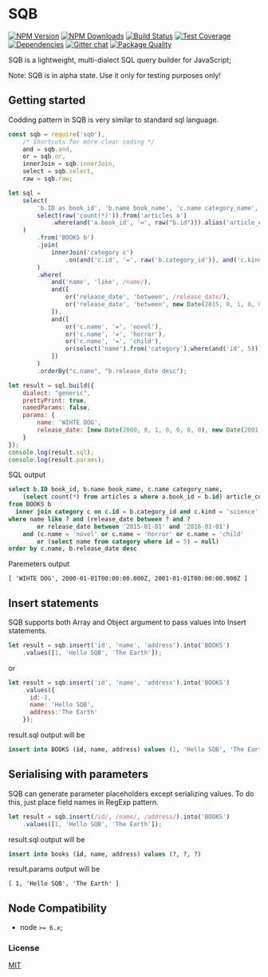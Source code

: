 # SQB

[![NPM Version][npm-image]][npm-url]
[![NPM Downloads][downloads-image]][downloads-url]
[![Build Status][travis-image]][travis-url]
[![Test Coverage][coveralls-image]][coveralls-url]
[![Dependencies][dependencies-image]][dependencies-url]
[![Gitter chat][gitter-image]][gitter-url]
[![Package Quality][quality-image]][quality-url]

SQB is a lightweight, multi-dialect SQL query builder for JavaScript;

Note: SQB is in alpha state. Use it only for testing purposes only! 

## Getting started

Codding pattern in SQB is very similar to standard sql language.

```js
const sqb = require('sqb'),
    /* Shortcuts for more clear coding */
    and = sqb.and,
    or = sqb.or,
    innerJoin = sqb.innerJoin,
    select = sqb.select,
    raw = sqb.raw;

let sql =
    select(
        'b.ID as book_id', 'b.name book_name', 'c.name category_name',
        select(raw('count(*)')).from('articles a')
            .where(and('a.book_id', '=', raw("b.id"))).alias('article_count')
    )
        .from('BOOKS b')
        .join(
            innerJoin('category c')
                .on(and('c.id', '=', raw('b.category_id')), and('c.kind', 'science'))
        )
        .where(
            and('name', 'like', /name/),
            and([
                or('release_date', 'between', /release_date/),
                or('release_date', 'between', new Date(2015, 0, 1, 0, 0, 0, 0), new Date(2016, 0, 1, 0, 0, 0, 0)),
            ]),
            and([
                or('c.name', '=', 'novel'),
                or('c.name', '=', 'horror'),
                or('c.name', '=', 'child'),
                or(select('name').from('category').where(and('id', 5)))
            ])
        )
        .orderBy("c.name", "b.release_date desc");

let result = sql.build({
    dialect: "generic",
    prettyPrint: true,
    namedParams: false,
    params: {
        name: 'WIHTE DOG',
        release_date: [new Date(2000, 0, 1, 0, 0, 0, 0), new Date(2001, 0, 1, 0, 0, 0, 0)]
    }
});
console.log(result.sql);
console.log(result.params);

```

SQL output

```sql
select b.ID book_id, b.name book_name, c.name category_name, 
    (select count(*) from articles a where a.book_id = b.id) article_count
from BOOKS b
  inner join category c on c.id = b.category_id and c.kind = 'science'
where name like ? and (release_date between ? and ?
        or release_date between '2015-01-01' and '2016-01-01')
    and (c.name = 'novel' or c.name = 'horror' or c.name = 'child'
        or (select name from category where id = 5) = null)
order by c.name, b.release_date desc
```

Paremeters output

```
[ 'WIHTE DOG', 2000-01-01T00:00:00.000Z, 2001-01-01T00:00:00.000Z ]
```

## Insert statements

SQB supports both Array and Object argument to pass values into Insert statements.

```js
let result = sqb.insert('id', 'name', 'address').into('BOOKS')
    .values([1, 'Hello SQB', 'The Earth']);
```
or
```js
let result = sqb.insert('id', 'name', 'address').into('BOOKS')
    .values({
      id:-1, 
      name: 'Hello SQB', 
      address:'The Earth'
    });
```
result.sql output will be 
```sql
insert into BOOKS (id, name, address) values (1, 'Hello SQB', 'The Earth')
```

## Serialising with parameters

SQB can generate parameter placeholders except serializing values. To do this, just place field names in RegExp pattern.

```js
let result = sqb.insert(/id/, /name/, /address/).into('BOOKS')
    .values([1, 'Hello SQB', 'The Earth']);
```
result.sql output will be
```sql
insert into books (id, name, address) values (?, ?, ?)
```
result.params output will be
```
[ 1, 'Hello SQB', 'The Earth' ]
```

## Node Compatibility

  - node `>= 6.x`;
  
### License
[MIT](LICENSE)

[npm-image]: https://img.shields.io/npm/v/sqb.svg
[npm-url]: https://npmjs.org/package/sqb
[travis-image]: https://img.shields.io/travis/panates/sqb/master.svg
[travis-url]: https://travis-ci.org/panates/sqb
[coveralls-image]: https://img.shields.io/coveralls/panates/sqb/master.svg
[coveralls-url]: https://coveralls.io/r/panates/sqb
[downloads-image]: https://img.shields.io/npm/dm/sqb.svg
[downloads-url]: https://npmjs.org/package/sqb
[gitter-image]: https://badges.gitter.im/panates/sqb.svg
[gitter-url]: https://gitter.im/panates/sqb?utm_source=badge&utm_medium=badge&utm_campaign=pr-badge&utm_content=badge
[dependencies-image]: https://david-dm.org/panates/sqb.svg
[dependencies-url]:https://david-dm.org/panates/sqb#info=dependencies
[quality-image]: http://npm.packagequality.com/shield/eonc-rest.png
[quality-url]: http://packagequality.com/#?package=sqb